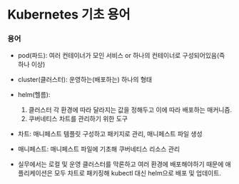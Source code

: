 # Kubernetes 기초 용어

### 용어

* pod(파드): 여러 컨테이너가 모인 서비스 or 하나의 컨테이너로 구성되어있음(즉 하나 이상)
* cluster(클러스터): 운영하는(배포하는) 하나의 형태
* helm(헬름): 
  1. 클러스터 각 환경에 따라 달라지는 값을 정해두고 이에 따라 배포하는 매커니즘.
  2. 쿠버네티스 차트를 관리하기 위한 도구
* 차트: 매니페스트 템플릿 구성하고 패키지로 관리, 매니페스트 파일 생성

* 매니페스트: 매니페스트 파일에 기초해 쿠버네티스 리소스 관리

* 실무에서는 로컬 및 운영 클러스터를 막론하고 여러 환경에 배포해야하기 때문에 애플리케이션은 모두 차트로 패키징해 kubectl 대신 helm으로 배포 및 업데이트.